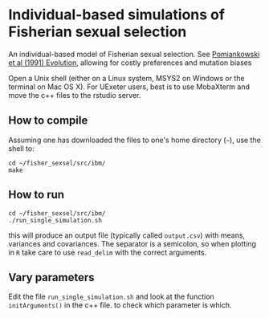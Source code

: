 # Individual-based simulations of Fisherian sexual selection
An individual-based model of Fisherian sexual selection. See [Pomiankowski et al (1991) Evolution]( https://doi.org/10.2307/2409889), allowing for costly preferences and mutation biases 

Open a Unix shell (either on a Linux system, MSYS2 on Windows or the terminal on Mac OS X). For UExeter users, best is to use MobaXterm and move the c++ files to the rstudio server.

## How to compile
Assuming one has downloaded the files to one's home directory (`~`), use the shell to:

    cd ~/fisher_sexsel/src/ibm/
    make

## How to run
    cd ~/fisher_sexsel/src/ibm/
    ./run_single_simulation.sh

this will produce an output file (typically called `output.csv`) with means, variances and covariances. The separator is a semicolon, so when plotting in `R` take care to use `read_delim` with the correct arguments.

## Vary parameters
Edit the file `run_single_simulation.sh` and look at the function `initArguments()` in the c++ file.
to check which parameter is which.

